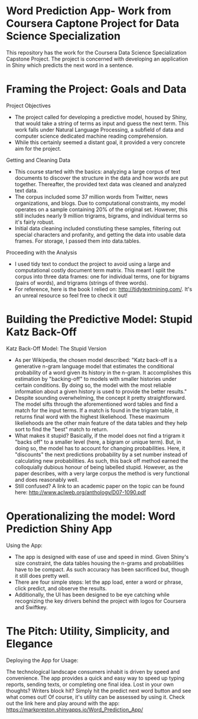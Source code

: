 # Word Prediction App- Work from Coursera Captone Project for Data Science Specialization
This repository has the work for the Coursera Data Science Specialization Capstone Project. The project is concerned with developing an application in Shiny which predicts the next word in a sentence.

Framing the Project: Goals and Data
========================================================
Project Objectives
- The project called for developing a predictive model, housed by Shiny, that would take a string of terms as input and guess the next term. This work falls under Natural Language Processing, a subfield of data and computer science dedicated machine reading comprehension.
- While this certainly seemed a distant goal, it provided a very concrete aim for the project.

Getting and Cleaning Data
- This course started with the basics: analyzing a large corpus of text documents to discover the structure in the data and how words are put together. Thereafter, the provided text data was cleaned and analyzed text data.
- The corpus included some 37 million words from Twitter, news organizations, and blogs. Due to computational constraints, my model operates on a sample containing 20% of the original set. However, this still includes nearly 9 million trigrams, bigrams, and individual terms so it's fairly robust.
- Initial data cleaning included constiuting these samples, filtering out special characters and profanity, and getting the data into usable data frames. For storage, I passed them into data.tables.

Proceeding with the Analysis
- I used tidy text to conduct the project to avoid using a large and computational costly document term matrix. This meant I split the corpus into three data frames: one for individual terms, one for bigrams (pairs of words), and trigrams (strings of three words).
- For reference, here is the book I relied on: http://tidytextmining.com/. It's an unreal resource so feel free to check it out!


Building the Predictive Model: Stupid Katz Back-Off
========================================================
Katz Back-Off Model: The Stupid Version
- As per Wikipedia, the chosen model described: "Katz back-off is a generative n-gram language model that estimates the conditional probability of a word given its history in the n-gram. It accomplishes this estimation by "backing-off" to models with smaller histories under certain conditions. By doing so, the model with the most reliable information about a given history is used to provide the better results."
- Despite sounding overwhelming, the concept it pretty straightforward. The model sifts through the aforementioned word tables and find a match for the input terms. If a match is found in the trigram table, it returns final word with the highest likeliehood. These maximum likeliehoods are the other main feature of the data tables and they help sort to find the "best" match to return.
- What makes it stupid? Basically, if the model does not find a trigram it "backs off" to a smaller level (here, a bigram or unique term). But, in doing so, the model has to account for changing probabilities. Here, it "discounts" the next predictions probability by a set number instead of calculating new probabilities. As such, this back off method earned the colloquially dubious honour of being labelled stupid. However, as the paper describes, with a very large corpus the method is very functional and does reasonably well.
- Still confused? A link to an academic paper on the topic can be found here: http://www.aclweb.org/anthology/D07-1090.pdf

Operationalizing the model: Word Prediction Shiny App
========================================================
Using the App:
- The app is designed with ease of use and speed in mind. Given Shiny's size constraint, the data tables housing the n-grams and probabilities have to be compact. As such accuracy has been sacrificed but, though it still does pretty well.
- There are four simple steps: let the app load, enter a word or phrase, click predict, and observe the results.
- Additionally, the UI has been designed to be eye catching while recognizing the key drivers behind the project with logos for Coursera and Swiftkey.

The Pitch: Utility, Simplicity, and Elegance
========================================================
Deploying the App for Usage:

The technological landscape consumers inhabit is driven by speed and convenience. The app provides a quick and easy way to speed up typing reports, sending texts, or completing one final idea. Lost in your own thoughts? Writers block hit? Simply hit the predict next word button and see what comes out! Of course, it's utility can be assessed by using it. Check out the link here and play around with the app: https://markpreston.shinyapps.io/Word_Prediction_App/
